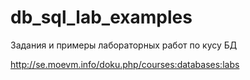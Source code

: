 # db_sql_lab_examples
Задания и примеры лабораторных работ по кусу БД

http://se.moevm.info/doku.php/courses:databases:labs

